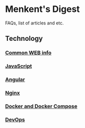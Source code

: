 # Menkent's Digest
FAQs, list of articles and etc.


## Technology
### [Common WEB info](technology/common-web.md)
### [JavaScript](technology/js-info.md)
### [Angular](technology/angular-info.md)
### [Nginx](technology/nginx.md)
### [Docker and Docker Compose](technology/docker_info.md)
### [DevOps](technology/dev-ops.md)

